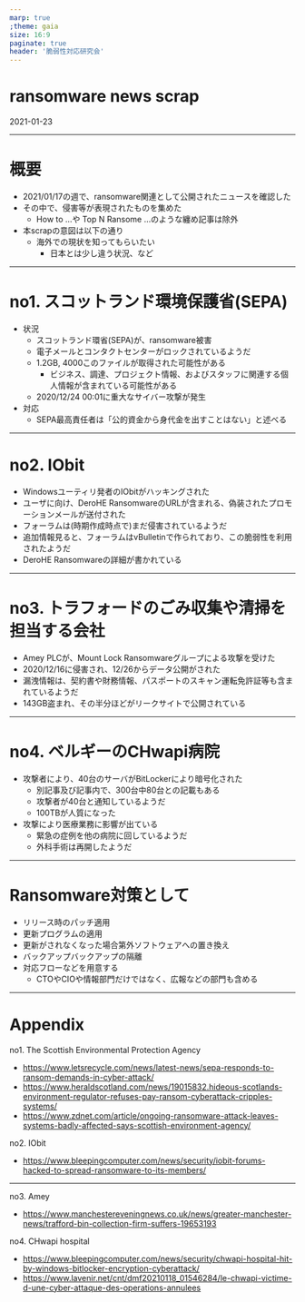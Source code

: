 ```yaml
---
marp: true
;theme: gaia
size: 16:9
paginate: true
header: '脆弱性対応研究会'
---
```

<!-- _class: lead-->

# ransomware news scrap

2021-01-23

---

# 概要
- 2021/01/17の週で、ransomware関連として公開されたニュースを確認した
- その中で、侵害等が表現されたものを集めた
  - How to …や Top N Ransome …のような纏め記事は除外
- 本scrapの意図は以下の通り
  - 海外での現状を知ってもらいたい
    - 日本とは少し違う状況、など

---

# no1. スコットランド環境保護省(SEPA)
- 状況
  - スコットランド環省(SEPA)が、ransomware被害
  - 電子メールとコンタクトセンターがロックされているようだ
  - 1.2GB, 4000このファイルが取得された可能性がある
    - ビジネス、調達、プロジェクト情報、およびスタッフに関連する個人情報が含まれている可能性がある
  - 2020/12/24 00:01に重大なサイバー攻撃が発生
- 対応
  - SEPA最高責任者は「公的資金から身代金を出すことはない」と述べる

---

# no2. IObit
- Windowsユーティリ発者のIObitがハッキングされた
- ユーザに向け、DeroHE RansomwareのURLが含まれる、偽装されたプロモーションメールが送付された
- フォーラムは(時期作成時点で)まだ侵害されているようだ
- 追加情報見ると、フォーラムはvBulletinで作られており、この脆弱性を利用されたようだ
- DeroHE Ransomwareの詳細が書かれている

---

# no3. トラフォードのごみ収集や清掃を担当する会社

- Amey PLCが、Mount Lock Ransomwareグループによる攻撃を受けた
- 2020/12/16に侵害され、12/26からデータ公開がされた
- 漏洩情報は、契約書や財務情報、パスポートのスキャン運転免許証等も含まれているようだ
- 143GB盗まれ、その半分ほどがリークサイトで公開されている

---

# no4. ベルギーのCHwapi病院

- 攻撃者により、40台のサーバがBitLockerにより暗号化された
  - 別記事及び記事内で、300台中80台との記載もある
  - 攻撃者が40台と通知しているようだ
  - 100TBが人質になった
- 攻撃により医療業務に影響が出ている
  - 緊急の症例を他の病院に回しているようだ
  - 外科手術は再開したようだ


---

# Ransomware対策として

- リリース時のパッチ適用
- 更新プログラムの適用
- 更新がされなくなった場合第外ソフトウェアへの置き換え
- バックアップバックアップの隔離
- 対応フローなどを用意する
  - CTOやCIOや情報部門だけではなく、広報などの部門も含める

---

# Appendix

no1. The Scottish Environmental Protection Agency
- https://www.letsrecycle.com/news/latest-news/sepa-responds-to-ransom-demands-in-cyber-attack/
- https://www.heraldscotland.com/news/19015832.hideous-scotlands-environment-regulator-refuses-pay-ransom-cyberattack-cripples-systems/
- https://www.zdnet.com/article/ongoing-ransomware-attack-leaves-systems-badly-affected-says-scottish-environment-agency/

no2. IObit
- https://www.bleepingcomputer.com/news/security/iobit-forums-hacked-to-spread-ransomware-to-its-members/

---

no3. Amey
- https://www.manchestereveningnews.co.uk/news/greater-manchester-news/trafford-bin-collection-firm-suffers-19653193


no4. CHwapi hospital
- https://www.bleepingcomputer.com/news/security/chwapi-hospital-hit-by-windows-bitlocker-encryption-cyberattack/
- https://www.lavenir.net/cnt/dmf20210118_01546284/le-chwapi-victime-d-une-cyber-attaque-des-operations-annulees
